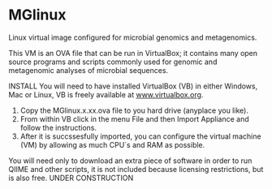 # MGlinux
Linux virtual image configured for microbial genomics and metagenomics.

This VM is an OVA file that can be run in VirtualBox; it contains many open source programs and scripts commonly used for genomic and metagenomic analyses of microbial sequences.

INSTALL
You will need to have installed VirtualBox (VB) in either Windows, Mac or Linux, VB is freely available at www.virtualbox.org. 
1. Copy the MGlinux.x.xx.ova file to you hard drive (anyplace you like).
2. From within VB click in the menu File and then Import Appliance and follow the instructions.
3. After it is succssesfully imported, you can configure the virtual machine (VM) by allowing as much CPU´s and RAM as possible.

You will need only to download an extra piece of software in order to run QIIME and other scripts, it is not included because licensing restrictions, but is also free.
UNDER CONSTRUCTION
